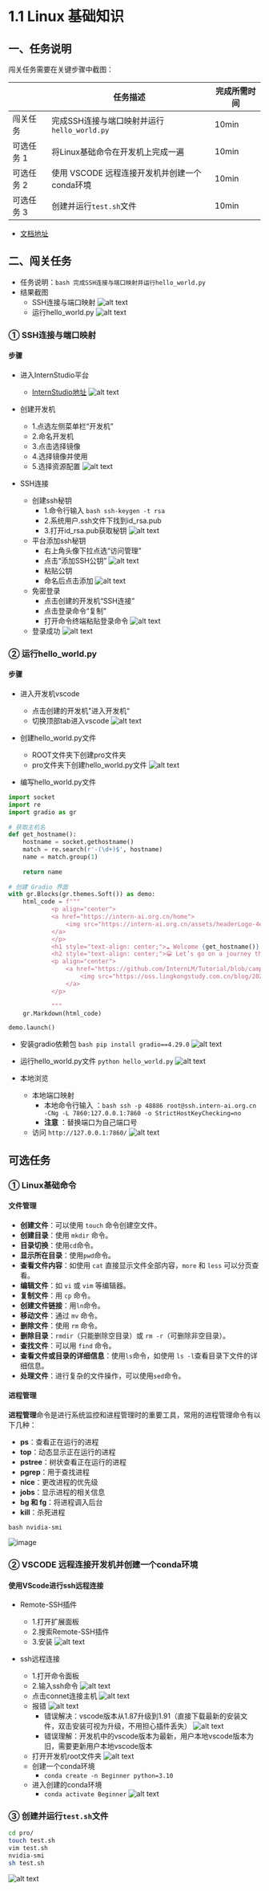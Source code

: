 # 1.1 Linux 基础知识

## 一、任务说明

闯关任务需要在关键步骤中截图：

|            | 任务描述                                      | 完成所需时间 |
| ---------- | --------------------------------------------- | ------------ |
| 闯关任务   | 完成SSH连接与端口映射并运行`hello_world.py`   | 10min        |
| 可选任务 1 | 将Linux基础命令在开发机上完成一遍             | 10min        |
| 可选任务 2 | 使用 VSCODE 远程连接开发机并创建一个conda环境 | 10min        |
| 可选任务 3 | 创建并运行`test.sh`文件                       | 10min        |

- [文档地址](https://github.com/InternLM/Tutorial/blob/camp3/docs/L0/Linux/readme.md)

## 二、闯关任务

- 任务说明：```bash 完成SSH连接与端口映射并运行hello_world.py```
- 结果截图
    - SSH连接与端口映射
    ![alt text](image-7.png)
    - 运行hello_world.py
    ![alt text](image-11.png)

### ① SSH连接与端口映射

#### 步骤

- 进入InternStudio平台

    - [InternStudio地址](https://studio.intern-ai.org.cn/)
      ![alt text](image.png)

- 创建开发机

    - 1.点选左侧菜单栏“开发机”
    - 2.命名开发机
    - 3.点击选择镜像
    - 4.选择镜像并使用
    - 5.选择资源配置
    ![alt text](image-1.png)

- SSH连接
    - 创建ssh秘钥
        - 1.命令行输入 ```bash ssh-keygen -t rsa```
        - 2.系统用户.ssh文件下找到id_rsa.pub
        - 3.打开id_rsa.pub获取秘钥
    ![alt text](image-2.png)
    - 平台添加ssh秘钥
        - 右上角头像下拉点选“访问管理”
        - 点击“添加SSH公钥”
        ![alt text](image-3.png)
        - 粘贴公钥
        - 命名后点击添加
        ![alt text](image-4.png)
    - 免密登录
        - 点击创建的开发机“SSH连接”
        - 点击登录命令“复制”
        - 打开命令终端粘贴登录命令
    ![alt text](image-5.png)
    - 登录成功
    ![alt text](image-6.png)

        


### ② 运行hello_world.py

#### 步骤

- 进入开发机vscode
    - 点击创建的开发机"进入开发机“
    - 切换顶部tab进入vscode
    ![alt text](image-8.png)

- 创建hello_world.py文件
    - ROOT文件夹下创建pro文件夹
    - pro文件夹下创建hello_world.py文件
    ![alt text](image-9.png)

- 编写hello_world.py文件
```Python linenums="1"
import socket
import re
import gradio as gr
 
# 获取主机名
def get_hostname():
    hostname = socket.gethostname()
    match = re.search(r'-(\d+)$', hostname)
    name = match.group(1)
    
    return name
 
# 创建 Gradio 界面
with gr.Blocks(gr.themes.Soft()) as demo:
    html_code = f"""
            <p align="center">
            <a href="https://intern-ai.org.cn/home">
                <img src="https://intern-ai.org.cn/assets/headerLogo-4ea34f23.svg" alt="Logo" width="20%" style="border-radius: 5px;">
            </a>
            </p>
            <h1 style="text-align: center;">☁️ Welcome {get_hostname()} user, welcome to the ShuSheng LLM Practical Camp Course!</h1>
            <h2 style="text-align: center;">😀 Let’s go on a journey through ShuSheng Island together.</h2>
            <p align="center">
                <a href="https://github.com/InternLM/Tutorial/blob/camp3">
                    <img src="https://oss.lingkongstudy.com.cn/blog/202406301604074.jpg" alt="Logo" width="20%" style="border-radius: 5px;">
                </a>
            </p>

            """
    gr.Markdown(html_code)

demo.launch()
```
- 安装gradio依赖包 ```bash pip install gradio==4.29.0```
![alt text](image-10.png)

- 运行hello_world.py文件 ``` python hello_world.py ```
![alt text](image-12.png)

- 本地浏览
    - 本地端口映射 
        - 本地命令行输入 ：```bash ssh -p 48886 root@ssh.intern-ai.org.cn -CNg -L 7860:127.0.0.1:7860 -o StrictHostKeyChecking=no```
        - **注意** ：替换端口为自己端口号
    - 访问 ```http://127.0.0.1:7860/```
    ![alt text](image-11.png)

## 可选任务

### ① Linux基础命令

#### 文件管理

- **创建文件**：可以使用 `touch` 命令创建空文件。
- **创建目录**：使用 `mkdir` 命令。
- **目录切换**：使用`cd`命令。
- **显示所在目录**：使用`pwd`命令。
- **查看文件内容**：如使用 `cat` 直接显示文件全部内容，`more` 和 `less` 可以分页查看。
- **编辑文件**：如 `vi` 或 `vim` 等编辑器。
- **复制文件**：用 `cp` 命令。
- **创建文件链接**：用`ln`命令。
- **移动文件**：通过 `mv` 命令。
- **删除文件**：使用 `rm` 命令。
- **删除目录**：`rmdir`（只能删除空目录）或 `rm -r`（可删除非空目录）。
- **查找文件**：可以用 `find` 命令。
- **查看文件或目录的详细信息**：使用`ls`命令，如使用 `ls -l`查看目录下文件的详细信息。
- **处理文件**：进行复杂的文件操作，可以使用`sed`命令。

#### 进程管理

**进程管理**命令是进行系统监控和进程管理时的重要工具，常用的进程管理命令有以下几种：

- **ps**：查看正在运行的进程
- **top**：动态显示正在运行的进程
- **pstree**：树状查看正在运行的进程
- **pgrep**：用于查找进程
- **nice**：更改进程的优先级
- **jobs**：显示进程的相关信息
- **bg 和 fg**：将进程调入后台
- **kill**：杀死进程

```bash nvidia-smi```

![image](https://github.com/InternLM/Tutorial/assets/110531742/1ebd2761-c329-4fd8-bc03-8770f9a1b1a6)

### ② VSCODE 远程连接开发机并创建一个conda环境

#### 使用VScode进行ssh远程连接

- Remote-SSH插件
    - 1.打开扩展面板
    - 2.搜索Remote-SSH插件
    - 3.安装
    ![alt text](image-13.png)

- ssh远程连接
    - 1.打开命令面板
    - 2.输入ssh命令
    ![alt text](image-14.png)
    - 点击connet连接主机
    ![alt text](image-15.png)
    - 报错
    ![alt text](image-16.png)
        - 错误解决：vscode版本从1.87升级到1.91（直接下载最新的安装文件，双击安装可视为升级，不用担心插件丢失）
        ![alt text](image-19.png)
        - 错误理解：开发机中的vscode版本为最新，用户本地vscode版本为旧，需要更新用户本地vscode版本
    - 打开开发机root文件夹
    ![alt text](image-20.png)
    - 创建一个conda环境  
        - `conda create -n Beginner python=3.10`
    - 进入创建的conda环境
        - `conda activate Beginner`
        ![alt text](image-21.png)
    




### ③ 创建并运行`test.sh`文件

```bash 
cd pro/
touch test.sh
vim test.sh
nvidia-smi
sh test.sh
```

![alt text](image-17.png)
